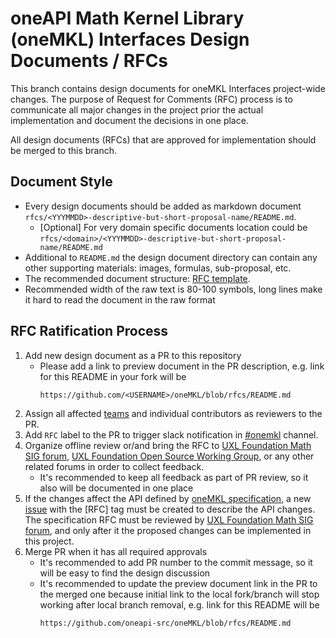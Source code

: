 # oneAPI Math Kernel Library (oneMKL) Interfaces Design Documents / RFCs

This branch contains design documents for oneMKL Interfaces project-wide changes. The purpose of Request for Comments (RFC) process is to communicate all major changes in the project prior the actual implementation and document the decisions in one place.

All design documents (RFCs) that are approved for implementation should be merged to this branch.

## Document Style

* Every design documents should be added as markdown document
`rfcs/<YYYMMDD>-descriptive-but-short-proposal-name/README.md`.
    * [Optional] For very domain specific documents location could be
`rfcs/<domain>/<YYYMMDD>-descriptive-but-short-proposal-name/README.md`
* Additional to `README.md` the design document directory can contain any other
supporting materials: images, formulas, sub-proposal, etc.
* The recommended document structure:
[RFC template](rfcs/template.md).
* Recommended width of the raw text is 80-100 symbols,
long lines make it hard to read the document in the raw format


## RFC Ratification Process

1. Add new design document as a PR to this repository
    * Please add a link to preview document in the PR description,
e.g. link for this README in your fork will be
        ```
        https://github.com/<USERNAME>/oneMKL/blob/rfcs/README.md
        ```
2. Assign all affected [teams](https://github.com/oneapi-src/oneMKL/blob/develop/README.md#contributing) and individual
contributors as reviewers to the PR.
3. Add `RFC` label to the PR to trigger slack notification in [#onemkl](https://uxlfoundation.slack.com/archives/onemkl) channel.
4. Organize offline review or/and bring the RFC to [UXL Foundation Math SIG forum](https://lists.uxlfoundation.org/g/Math-SIG), [UXL Foundation Open Source Working Group](https://lists.uxlfoundation.org/g/open-source-wg), or any other related forums in order to collect feedback.
    * It's recommended to keep all feedback as part of PR review, so it also
will be documented in one place
5. If the changes affect the API defined by [oneMKL specification](https://oneapi-spec.uxlfoundation.org/specifications/oneapi/latest/elements/onemkl/source/), a new [issue](https://github.com/uxlfoundation/oneAPI-spec/issues) with the \[RFC\] tag must be created to describe the API changes. The specification RFC must be reviewed by [UXL Foundation Math SIG forum](https://lists.uxlfoundation.org/g/Math-SIG), and only after it the proposed changes can be implemented in this project.
6. Merge PR when it has all required approvals
    * It's recommended to add PR number to the commit message, so it will be easy
to find the design discussion
    * It's recommended to update the preview document link in the PR to the merged
one because initial link to the local fork/branch will stop working after local branch removal,
e.g. link for this README will be 
        ```
        https://github.com/oneapi-src/oneMKL/blob/rfcs/README.md
        ```

